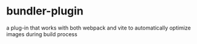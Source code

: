 # bundler-plugin
a plug-in that works with both webpack and vite to automatically optimize images during build process
